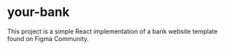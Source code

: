 # your-bank

This project is a simple React implementation of a bank website template found on Figma Community.
